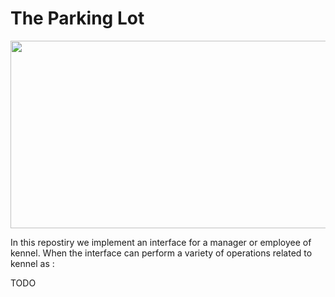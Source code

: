 # The Parking Lot

<a href="url"><img src = "https://www.rishonfoundation.org/wp-content/uploads/2020/08/dog.jpg" align = "center" height="300" width="700" ></a>
 
In this repostiry we implement an interface for a manager or employee of kennel.
When the interface can perform a variety of operations related to kennel as : 

TODO 

